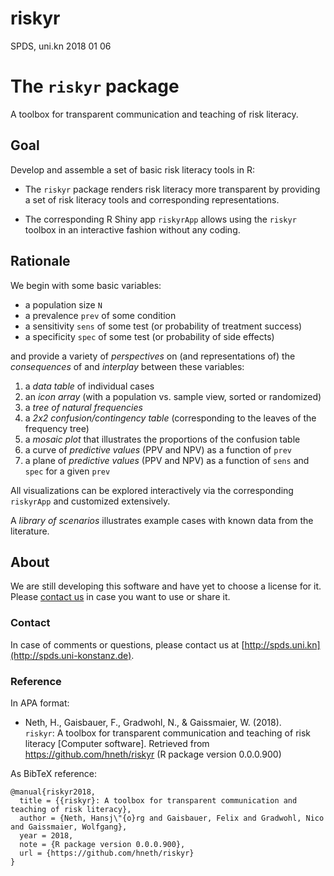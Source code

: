 riskyr
======
SPDS, uni.kn
2018 01 06

The `riskyr` package
====================

A toolbox for transparent communication and teaching of risk literacy.

Goal
----

Develop and assemble a set of basic risk literacy tools in R: 

- The `riskyr` package renders risk literacy more transparent by providing a set of risk literacy tools and corresponding representations.

- The corresponding R Shiny app `riskyrApp` allows using the `riskyr` toolbox in an interactive fashion without any coding.

Rationale
---------

We begin with some basic variables:

-   a population size `N`
-   a prevalence `prev` of some condition
-   a sensitivity `sens` of some test (or probability of treatment success)
-   a specificity `spec` of some test (or probability of side effects)

and provide a variety of _perspectives_ on (and representations of) the _consequences_ of and _interplay_ between these variables:

1.  a _data table_ of individual cases  
2.  an _icon array_ (with a population vs. sample view, sorted or randomized)  
3.  a _tree of natural frequencies_  
4.  a _2x2 confusion/contingency table_ (corresponding to the leaves of the frequency tree)  
5.  a _mosaic plot_ that illustrates the proportions of the confusion table  
6.  a curve of _predictive values_ (PPV and NPV) as a function of `prev`  
7.  a plane of _predictive values_ (PPV and NPV) as a function of `sens` and `spec` for a given `prev`  
    <!-- 8. fact boxes (with additional details on benefits and harms of tests or treatments)  -->

All visualizations can be explored interactively via the corresponding `riskyrApp` and customized extensively.

A _library of scenarios_ illustrates example cases with known data from the literature.

## About

We are still developing this software and have yet to choose a license for it. Please [contact us](http://spds.uni-konstanz.de) in case you want to use or share it.

### Contact

In case of comments or questions, please contact us at [http://spds.uni.kn](http://spds.uni-konstanz.de). 

### Reference

In APA format:

- Neth, H., Gaisbauer, F., Gradwohl, N., & Gaissmaier, W. (2018).  
`riskyr`: A toolbox for transparent communication and teaching of risk literacy [Computer software]. 
Retrieved from https://github.com/hneth/riskyr (R package version 0.0.0.900)

As BibTeX reference: 

    @manual{riskyr2018,
      title = {{riskyr}: A toolbox for transparent communication and teaching of risk literacy},
      author = {Neth, Hansj\"{o}rg and Gaisbauer, Felix and Gradwohl, Nico and Gaissmaier, Wolfgang}, 
      year = 2018,
      note = {R package version 0.0.0.900},
      url = {https://github.com/hneth/riskyr}
    }
